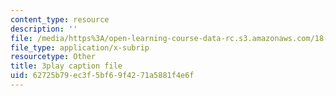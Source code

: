 ```yaml
---
content_type: resource
description: ''
file: /media/https%3A/open-learning-course-data-rc.s3.amazonaws.com/18-01sc-single-variable-calculus-fall-2010/62725b79ec3f5bf69f4271a5881f4e6f_PNTnmH6jsRI.vtt
file_type: application/x-subrip
resourcetype: Other
title: 3play caption file
uid: 62725b79-ec3f-5bf6-9f42-71a5881f4e6f
---
```

